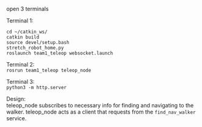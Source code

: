 open 3 terminals

Terminal 1:
```
cd ~/catkin_ws/
catkin build
source devel/setup.bash
stretch_robot_home.py
roslaunch team1_teleop websocket.launch
```

Terminal 2: \
`rosrun team1_teleop teleop_node`

Terminal 3: \
`python3 -m http.server`

Design: \
teleop_node subscribes to necessary info for finding and navigating to the walker.
teleop_node acts as a client that requests from the `find_nav_walker` service.
